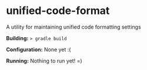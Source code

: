 unified-code-format
===================

A utility for maintaining unified code formatting settings

**Building:** `> gradle build`

**Configuration:** None yet :(

**Running:** Nothing to run yet! =)
